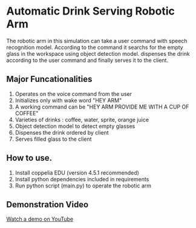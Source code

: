 # Automatic Drink Serving Robotic Arm

The robotic arm in this simulation can take a user command with speech recognition model. According to the command it searchs for the empty glass in the workspace using object detection model. dispenses the drink according to the user command and finally serves it to the client.

## Major Funcationalities
1. Operates on the voice command from the user
2. Initializes only with wake word "HEY ARM"
3. A working command can be "HEY ARM PROVIDE ME WITH A CUP OF COFFEE"
4. Varieties of drinks : coffee, water, sprite, orange juice
5. Object detection model to detect empty glasses
6. Dispenses the drink ordered by client
7. Serves filled glass to the client 

## How to use.
1. Install coppelia EDU (version 4.5.1 recommended)
2. Install python dependencies included in requirements
3. Run python script (main.py) to operate the robotic arm

## Demonstration Video
[Watch a demo on YouTube](https://www.youtube.com/watch?v=f1fznbRREFI)
